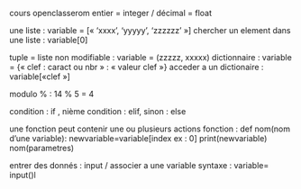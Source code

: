 cours openclasserom entier = integer / décimal = float

une liste : variable = [« ‘xxxx’, ‘yyyyy’, ‘zzzzzz’ »] chercher un element dans une liste : variable[0]

tuple = liste non modifiable : variable = (zzzzz, xxxxx) dictionnaire : variable = {« clef : caract ou nbr » : « valeur clef »} acceder a un dictionaire : variable[«clef »]

modulo % : 14 % 5 = 4

condition : if , nième condition : elif, sinon : else

une fonction peut contenir une ou plusieurs actions fonction : def nom(nom d’une variable): newvariable=variable[index ex : 0] print(newvariable) nom(parametres)

entrer des donnés : input / associer a une variable syntaxe : variable= input()l
